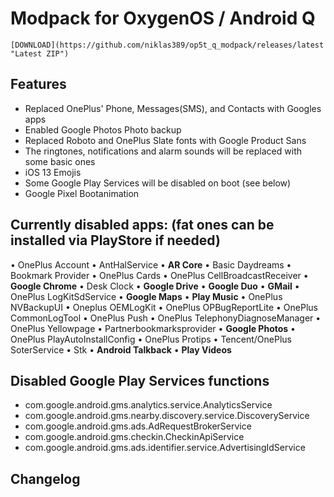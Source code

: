 # Modpack for OxygenOS / Android Q

    [DOWNLOAD](https://github.com/niklas389/op5t_q_modpack/releases/latest "Latest ZIP")

## Features
- Replaced OnePlus' Phone, Messages(SMS), and Contacts with Googles apps
- Enabled Google Photos Photo backup
- Replaced Roboto and OnePlus Slate fonts with Google Product Sans
- The ringtones, notifications and alarm sounds will be replaced with some basic ones
- iOS 13 Emojis
- Some Google Play Services will be disabled on boot (see below)
- Google Pixel Bootanimation

## Currently disabled apps: (fat ones can be installed via PlayStore if needed)

• OnePlus Account
• AntHalService
• **AR Core**
• Basic Daydreams
• Bookmark Provider
• OnePlus Cards
• OnePlus CellBroadcastReceiver
• **Google Chrome**
• Desk Clock
• **Google Drive**
• **Google Duo**
• **GMail**
• OnePlus LogKitSdService
• **Google Maps**
• **Play Music**
• OnePlus NVBackupUI
• Oneplus OEMLogKit
• OnePlus OPBugReportLite
• OnePlus CommonLogTool
• OnePlus Push
• OnePlus TelephonyDiagnoseManager
• OnePlus Yellowpage
• Partnerbookmarksprovider
• **Google Photos**
• OnePlus PlayAutoInstallConfig
• OnePlus Protips
• Tencent/OnePlus SoterService
• Stk
• **Android Talkback**
• **Play Videos**

## Disabled Google Play Services functions

- com.google.android.gms.analytics.service.AnalyticsService
- com.google.android.gms.nearby.discovery.service.DiscoveryService
- com.google.android.gms.ads.AdRequestBrokerService
- com.google.android.gms.checkin.CheckinApiService
- com.google.android.gms.ads.identifier.service.AdvertisingIdService

## Changelog

